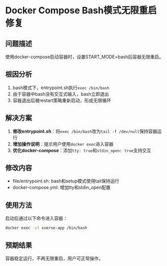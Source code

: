 # Docker Compose Bash模式无限重启修复

## 问题描述
使用docker-compose启动容器时，设置START_MODE=bash后容器无限重启。

## 根因分析
1. bash模式下，entrypoint.sh执行`exec /bin/bash`
2. 由于容器中bash没有交互式输入，bash立即退出
3. 容器退出后被restart策略重新启动，形成无限循环

## 解决方案
1. **修改entrypoint.sh**：将`exec /bin/bash`改为`tail -f /dev/null`保持容器运行
2. **增加操作说明**：提示用户使用`docker exec`进入容器
3. **优化docker-compose**：添加`tty: true`和`stdin_open: true`支持交互

## 修改内容
- file/entrypoint.sh: bash和setup模式使用tail保持运行
- docker-compose.yml: 增加tty和stdin_open配置

## 使用方法
启动后通过以下命令进入容器：
```bash
docker exec -it xverse-app /bin/bash
```

## 预期结果
容器稳定运行，不再无限重启，用户可正常操作。 